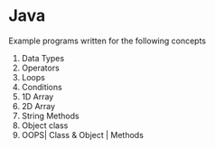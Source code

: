 # Java
Example programs written for the following concepts

1. Data Types
2. Operators
3. Loops
4. Conditions
5. 1D Array
6. 2D Array
7. String Methods 
8. Object class
9. OOPS| Class & Object | Methods
